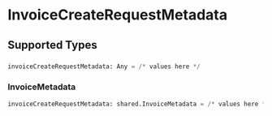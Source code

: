 # InvoiceCreateRequestMetadata


## Supported Types

### 

```python
invoiceCreateRequestMetadata: Any = /* values here */
```

### InvoiceMetadata

```python
invoiceCreateRequestMetadata: shared.InvoiceMetadata = /* values here */
```

